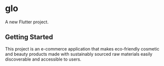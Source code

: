 # glo

A new Flutter project.

## Getting Started

This project is an e-commerce application that makes eco-friendly 
cosmetic and beauty products made with sustainably sourced raw materials 
easily discoverable and accessible to users.


